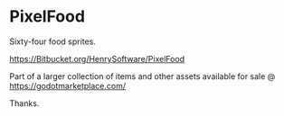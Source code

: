 # PixelFood

Sixty-four food sprites.

<https://Bitbucket.org/HenrySoftware/PixelFood>

Part of a larger collection of items and other assets available for sale @ <https://godotmarketplace.com/>

Thanks.
